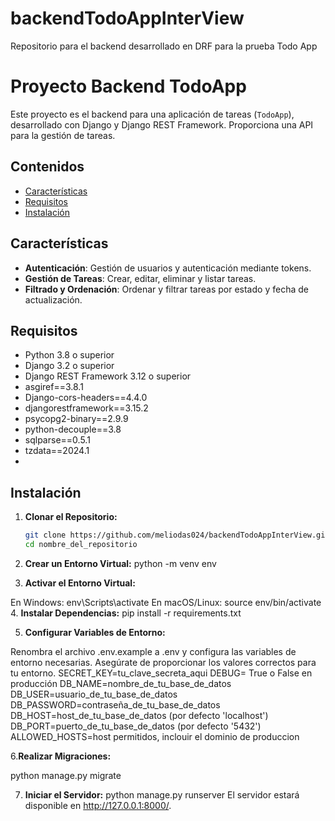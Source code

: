 # backendTodoAppInterView
Repositorio para el backend desarrollado en DRF para la prueba Todo App

# Proyecto Backend TodoApp

Este proyecto es el backend para una aplicación de tareas (`TodoApp`), desarrollado con Django y Django REST Framework. Proporciona una API para la gestión de tareas.

## Contenidos

- [Características](#características)
- [Requisitos](#requisitos)
- [Instalación](#instalación)

## Características

- **Autenticación**: Gestión de usuarios y autenticación mediante tokens.
- **Gestión de Tareas**: Crear, editar, eliminar y listar tareas.
- **Filtrado y Ordenación**: Ordenar y filtrar tareas por estado y fecha de actualización.

## Requisitos

- Python 3.8 o superior
- Django 3.2 o superior
- Django REST Framework 3.12 o superior
- asgiref==3.8.1
- Django-cors-headers==4.4.0
- djangorestframework==3.15.2
- psycopg2-binary==2.9.9
- python-decouple==3.8
- sqlparse==0.5.1
- tzdata==2024.1
- 
## Instalación

1. **Clonar el Repositorio:**

   ```bash
   git clone https://github.com/meliodas024/backendTodoAppInterView.git
   cd nombre_del_repositorio
2. **Crear un Entorno Virtual:**
python -m venv env
3. **Activar el Entorno Virtual:**

En Windows:
env\Scripts\activate
En macOS/Linux:
source env/bin/activate
4. **Instalar Dependencias:**
pip install -r requirements.txt

5. **Configurar Variables de Entorno:**

Renombra el archivo .env.example a .env y configura las variables de entorno necesarias. Asegúrate de proporcionar los valores correctos para tu entorno.
SECRET_KEY=tu_clave_secreta_aqui
DEBUG= True o False en producción
DB_NAME=nombre_de_tu_base_de_datos
DB_USER=usuario_de_tu_base_de_datos
DB_PASSWORD=contraseña_de_tu_base_de_datos
DB_HOST=host_de_tu_base_de_datos (por defecto 'localhost')
DB_PORT=puerto_de_tu_base_de_datos (por defecto '5432')
ALLOWED_HOSTS=host permitidos, inclouir el dominio de produccion

6.**Realizar Migraciones:**

python manage.py migrate

7. **Iniciar el Servidor:**
python manage.py runserver
El servidor estará disponible en http://127.0.0.1:8000/.
